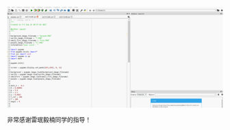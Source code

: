![](https://github.com/po1sonace/computational_physics_N2015301510023/blob/master/midterm.gif)

非常感谢雷珉毅楠同学的指导！
